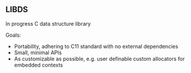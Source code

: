 ## LIBDS
In progress C data structure library

Goals:
- Portability, adhering to C11 standard with no external dependencies
- Small, minimal APIs
- As customizable as possible, e.g. user definable custom allocators for embedded contexts